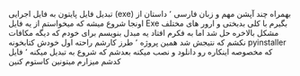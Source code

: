 تبدیل فایل پایتون به فایل اجرایی (exe)
بهمراه چند آپشن مهم و زبان فارسی ٬
داستان از اونجا شروع میشه که میخواستم از یه فایل Exe بگیرم با کلی بدبختی و ارور های مختلف مشکل بالاخره حل شد
اما به فکرم افتاد یه مبدل بنویسم برای خودم که دیگه مکافات نکشم که نتیجش شد همین پروژه ٬
طرز کارشم راحته اول خودش کتابخونه pyinstaller که مخصوصه اینکاره رو دانلود و نصب میکنه بعدشم که شروع به تبدیل میکنه ٬
فایل کدشم میزارم میتونین کاستوم کنین
